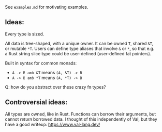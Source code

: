 See `examples.md` for motivating examples.

## Ideas:

Every type is sized.

All data is tree-shaped, with a unique owner. It can be owned `T`, shared `&T`,
or mutable `*T`. Users can define type aliases that involve `&` or `*`, so that
e.g. a Rust string slice type could be user-defined (user-defined fat pointers).

Built in syntax for common monads:

- `A -> B amb &T` means `(A, &T) -> B`
- `A -> B amb *T` means `(A, *T) -> B`

Q: how do you abstract over these crazy fn types?

## Controversial ideas:

All types are owned, like in Rust.
Functions can borrow their arguments, but cannot _return_ borrowed data.
I thought of this independently of Val, but they have a good writeup:
https://www.val-lang.dev/


